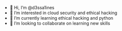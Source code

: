 - 👋 Hi, I’m @d3ssa1ines
- 👀 I’m interested in cloud security and ethical hacking
- 🌱 I’m currently learning ethical hacking and python
- 💞️ I’m looking to collaborate on learning new skills
  

<!---
d3ssa1ines/d3ssa1ines is a ✨ special ✨ repository because its `README.md` (this file) appears on your GitHub profile.
You can click the Preview link to take a look at your changes.
--->
